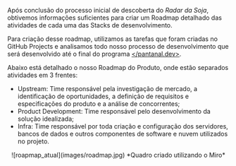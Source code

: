 Após conclusão do processo inicial de descoberta do *Radar da Soja*, obtivemos informações suficientes para criar um Roadmap detalhado das atividades de cada uma das Stacks de desenvolvimento.

Para criação desse roadmap, utilizamos as tarefas que foram criadas no GitHub Projects e analisamos todo nosso processo de desenvolvimento que será desenvolvido até o final do programa [</pantanal.dev\>](https://pantanal.dev).

Abaixo está detalhado o nosso Roadmap do Produto, onde estão separados atividades em 3 frentes:

* Upstream: Time responsável pela investigação de mercado, a identificação de oportunidades, a definição de requisitos e especificações do produto e a análise de concorrentes;
* Product Development: Time responsável pelo desenvolvimento da solução idealizada;
* Infra: Time responsável por toda criação e configuração dos servidores, bancos de dados e outros componentes de software e nuvem utilizados no projeto.

<center>![roapmap_atual](images/roadmap.jpg)
*Quadro criado utilizando o Miro*
</center>